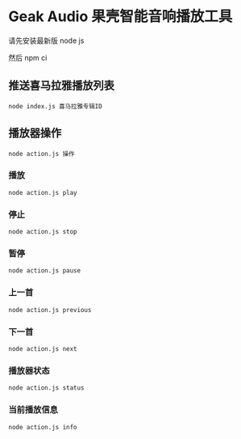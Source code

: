 # Geak Audio 果壳智能音响播放工具

请先安装最新版 node js

然后 npm ci

## 推送喜马拉雅播放列表

`node index.js 喜马拉雅专辑ID`

## 播放器操作

`node action.js 操作`

### 播放

`node action.js play`

### 停止

`node action.js stop`

### 暂停

`node action.js pause`

### 上一首

`node action.js previous`

### 下一首

`node action.js next`

### 播放器状态

`node action.js status`

### 当前播放信息

`node action.js info`
